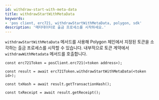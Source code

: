 ```yaml
---
id: withdraw-start-with-meta-data
title: withdrawStartWithMetaData
keywords:
- 'pos client, erc721, withdrawStartWithMetaData, polygon, sdk'
description: '메타데이터로 출금 프로세스를 시작하세요.'
---
```


`withdrawStartWithMetaData` 메서드를 사용해 Polygon 체인에서 지정된 토큰을 소각하는 출금 프로세스를 시작할 수 있습니다. 내부적으로 토큰 계약에서 `withdrawWithMetadata` 메서드를 호출합니다.


```
const erc721Token = posClient.erc721(<token address>);

const result = await erc721Token.withdrawStartWithMetaData(<token id>);

const txHash = await result.getTransactionHash();

const txReceipt = await result.getReceipt();

```
